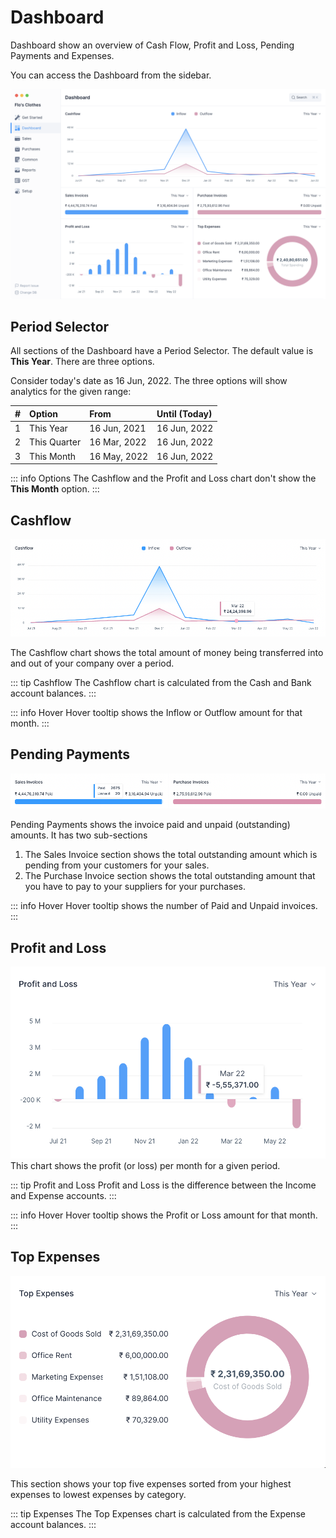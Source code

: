 # Dashboard

Dashboard show an overview of Cash Flow, Profit and Loss, Pending Payments and
Expenses.

You can access the Dashboard from the sidebar.

![Dashboard](./images/dashboard.png)

## Period Selector

All sections of the Dashboard have a Period Selector. The default value is
**This Year**. There are three options.

Consider today's date as 16 Jun, 2022. The three options will show analytics for
the given range:

|   # | Option       | From         | Until (Today) |
| --: | :----------- | :----------- | :------------ |
|   1 | This Year    | 16 Jun, 2021 | 16 Jun, 2022  |
|   2 | This Quarter | 16 Mar, 2022 | 16 Jun, 2022  |
|   3 | This Month   | 16 May, 2022 | 16 Jun, 2022  |

::: info Options
The Cashflow and the Profit and Loss chart don't show the **This Month** option.
:::

## Cashflow

![Cashflow](./images/cashflow.png)

The Cashflow chart shows the total amount of money being transferred into and
out of your company over a period.

::: tip Cashflow
The Cashflow chart is calculated from the Cash and Bank account balances.
:::

::: info Hover
Hover tooltip shows the Inflow or Outflow amount for that month.
:::

## Pending Payments

![Pending Payments](./images/pending-payments.png)

Pending Payments shows the invoice paid and unpaid (outstanding) amounts. It has
two sub-sections

1. The Sales Invoice section shows the total outstanding amount which is pending
   from your customers for your sales.
2. The Purchase Invoice section shows the total outstanding amount that you have
   to pay to your suppliers for your purchases.

::: info Hover
Hover tooltip shows the number of Paid and Unpaid invoices.
:::

## Profit and Loss

![Profit and Loss Bar](./images/pnl-bar.png)
This chart shows the profit (or loss) per month for a given period.

::: tip Profit and Loss
Profit and Loss is the difference between the Income and Expense accounts.
:::

::: info Hover
Hover tooltip shows the Profit or Loss amount for that month.
:::

## Top Expenses

![Top Expenses](./images/top-expenses.png)

This section shows your top five expenses sorted from your highest expenses to
lowest expenses by category.

::: tip Expenses
The Top Expenses chart is calculated from the Expense account balances.
:::
